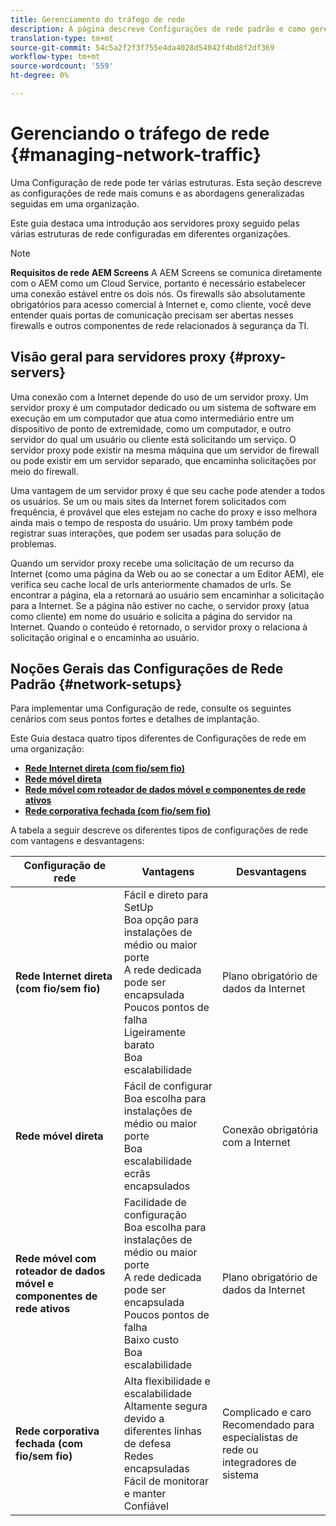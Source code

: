 ```yaml
---
title: Gerenciamento do tráfego de rede
description: A página descreve Configurações de rede padrão e como gerenciar o tráfego de rede.
translation-type: tm+mt
source-git-commit: 54c5a2f2f3f755e4da4028d54042f4bd8f2df369
workflow-type: tm+mt
source-wordcount: '559'
ht-degree: 0%

---
```



# Gerenciando o tráfego de rede {#managing-network-traffic}

Uma Configuração de rede pode ter várias estruturas. Esta seção descreve as configurações de rede mais comuns e as abordagens generalizadas seguidas em uma organização.

Este guia destaca uma introdução aos servidores proxy seguido pelas várias estruturas de rede configuradas em diferentes organizações.

>[!NOTE]
>**Requisitos de rede AEM Screens**
>A AEM Screens se comunica diretamente com o AEM como um Cloud Service, portanto é necessário estabelecer uma conexão estável entre os dois nós. Os firewalls são absolutamente obrigatórios para acesso comercial à Internet e, como cliente, você deve entender quais portas de comunicação precisam ser abertas nesses firewalls e outros componentes de rede relacionados à segurança da TI.

## Visão geral para servidores proxy {#proxy-servers}

Uma conexão com a Internet depende do uso de um servidor proxy. Um servidor proxy é um computador dedicado ou um sistema de software em execução em um computador que atua como intermediário entre um dispositivo de ponto de extremidade, como um computador, e outro servidor do qual um usuário ou cliente está solicitando um serviço. O servidor proxy pode existir na mesma máquina que um servidor de firewall ou pode existir em um servidor separado, que encaminha solicitações por meio do firewall.

Uma vantagem de um servidor proxy é que seu cache pode atender a todos os usuários. Se um ou mais sites da Internet forem solicitados com frequência, é provável que eles estejam no cache do proxy e isso melhora ainda mais o tempo de resposta do usuário. Um proxy também pode registrar suas interações, que podem ser usadas para solução de problemas.

Quando um servidor proxy recebe uma solicitação de um recurso da Internet (como uma página da Web ou ao se conectar a um Editor AEM), ele verifica seu cache local de urls anteriormente chamados de urls. Se encontrar a página, ela a retornará ao usuário sem encaminhar a solicitação para a Internet. Se a página não estiver no cache, o servidor proxy (atua como cliente) em nome do usuário e solicita a página do servidor na Internet. Quando o conteúdo é retornado, o servidor proxy o relaciona à solicitação original e o encaminha ao usuário.

## Noções Gerais das Configurações de Rede Padrão {#network-setups}

Para implementar uma Configuração de rede, consulte os seguintes cenários com seus pontos fortes e detalhes de implantação.

Este Guia destaca quatro tipos diferentes de Configurações de rede em uma organização:

* **[Rede Internet direta (com fio/sem fio)](/help/using/direct-internet-network.md)**
* **[Rede móvel direta](/help/using/mobile-network.md)**
* **[Rede móvel com roteador de dados móvel e componentes de rede ativos](/help/using/mobile-network-router.md)**
* **[Rede corporativa fechada (com fio/sem fio)](/help/using/enclosed-corporate-network.md)**

A tabela a seguir descreve os diferentes tipos de configurações de rede com vantagens e desvantagens:

| Configuração de rede | Vantagens | Desvantagens |
|--- |--- |--- |
| **Rede Internet direta (com fio/sem fio)** | Fácil e direto para SetUp<br>Boa opção para instalações de médio ou maior porte<br>A rede dedicada pode ser encapsulada<br>Poucos pontos de falha<br>Ligeiramente barato<br>Boa escalabilidade | Plano obrigatório de dados da Internet |
| **Rede móvel direta** | Fácil de configurar<br>Boa escolha para instalações de médio ou maior porte<br>Boa escalabilidade<br>ecrãs encapsulados | Conexão obrigatória com a Internet |
| **Rede móvel com roteador de dados móvel e componentes de rede ativos** | Facilidade de configuração<br>Boa escolha para instalações de médio ou maior porte<br>A rede dedicada pode ser encapsulada<br>Poucos pontos de falha<br>Baixo custo<br>Boa escalabilidade | Plano obrigatório de dados da Internet |
| **Rede corporativa fechada (com fio/sem fio)** | Alta flexibilidade e escalabilidade<br>Altamente segura devido a diferentes linhas de defesa<br>Redes encapsuladas<br>Fácil de monitorar e manter<br>Confiável | Complicado e caro<br>Recomendado para especialistas de rede ou integradores de sistema |

